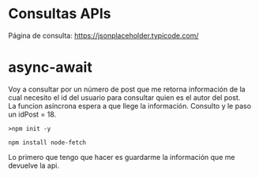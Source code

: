 # Consultas APIs
Página de consulta: https://jsonplaceholder.typicode.com/
# async-await
Voy a consultar por un número de post que me retorna información de la cual necesito el id del usuario para consultar quien es el autor del post.  
La funcion asíncrona espera a que llege la información.
Consulto y le paso un idPost = 18.
```
>npm init -y
```
```
npm install node-fetch
```
Lo primero que tengo que hacer es guardarme la información que me devuelve la api.